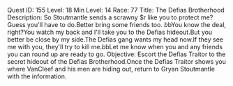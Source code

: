 Quest ID: 155
Level: 18
Min Level: 14
Race: 77
Title: The Defias Brotherhood
Description: So Stoutmantle sends a scrawny $r like you to protect me?Guess you'll have to do.Better bring some friends too. $b$bYou know the deal, right?You watch my back and I'll take you to the Defias hideout.But you better be close by my side.The Defias gang wants my head now.If they see me with you, they'll try to kill me.$b$bLet me know when you and any friends you can round up are ready to go.
Objective: Escort the Defias Traitor to the secret hideout of the Defias Brotherhood.Once the Defias Traitor shows you where VanCleef and his men are hiding out, return to Gryan Stoutmantle with the information.
